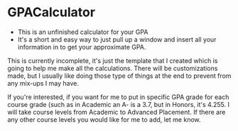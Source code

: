 # GPACalculator
- This is an unfinished calculator for your GPA
- It's a short and easy way to just pull up a window and insert all your information in to get your approximate GPA.

This is currently incomplete, it's just the template that I created which is going to help me make all the calculations. There will be customizations made, but I usually like doing those type of things at the end to prevent from any mix-ups I may have.

If you're interested, if you want for me to put in specific GPA grade for each course grade (such as in Academic an A- is a 3.7, but in Honors, it's 4.255. I will take course levels from Academic to Advanced Placement. If there are any other course levels you would like for me to add, let me know.
